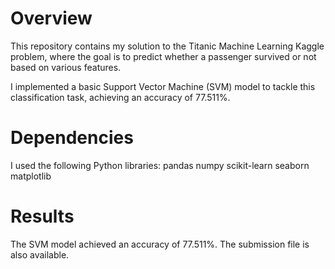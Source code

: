 # Overview
This repository contains my solution to the Titanic Machine Learning Kaggle problem, where the goal is to predict whether a passenger survived or not based on various features. 

I implemented a basic Support Vector Machine (SVM) model to tackle this classification task, achieving an accuracy of 77.511%.

# Dependencies
I used the following Python libraries:
pandas
numpy
scikit-learn
seaborn
matplotlib

# Results
The SVM model achieved an accuracy of 77.511%. The submission file is also available.
